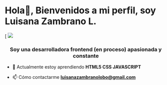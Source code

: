  # Hola👋, Bienvenidos a mi perfil, soy Luisana Zambrano L.
[ ![](https://fundacioncompartir.org/sites/default/files/styles/slick_600x320/public/la-nueva-tecnologia-que-esta-moviendo-al-mundo.jpg?itok=66iSLlrH)

<h3 align="center">Soy una desarrolladora frontend (en proceso) apasionada y constante</h3>


- 🌱 Actualmente estoy aprendiendo **HTML5 CSS JAVASCRIPT**

- 📫 Cómo contactarme **luisanazambranolobo@gmail.com**

